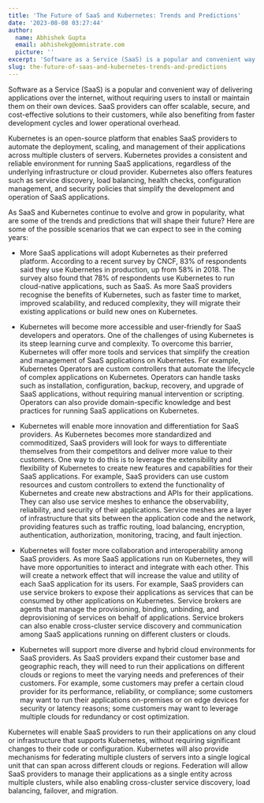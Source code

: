 ```yaml
---
title: 'The Future of SaaS and Kubernetes: Trends and Predictions'
date: '2023-08-08 03:27:44'
author:
  name: Abhishek Gupta
  email: abhishekg@omnistrate.com
  picture: ''
excerpt: 'Software as a Service (SaaS) is a popular and convenient way of delivering applications over the internet, without requiring users to install or maintain them on their own devices.'
slug: the-future-of-saas-and-kubernetes-trends-and-predictions
---
```


Software as a Service (SaaS) is a popular and convenient way of delivering applications over the internet, without requiring users to install or maintain them on their own devices. SaaS providers can offer scalable, secure, and cost-effective solutions to their customers, while also benefiting from faster development cycles and lower operational overhead.

Kubernetes is an open-source platform that enables SaaS providers to automate the deployment, scaling, and management of their applications across multiple clusters of servers. Kubernetes provides a consistent and reliable environment for running SaaS applications, regardless of the underlying infrastructure or cloud provider. Kubernetes also offers features such as service discovery, load balancing, health checks, configuration management, and security policies that simplify the development and operation of SaaS applications.

As SaaS and Kubernetes continue to evolve and grow in popularity, what are some of the trends and predictions that will shape their future? Here are some of the possible scenarios that we can expect to see in the coming years:

- More SaaS applications will adopt Kubernetes as their preferred platform. According to a recent survey by CNCF, 83% of respondents said they use Kubernetes in production, up from 58% in 2018. The survey also found that 78% of respondents use Kubernetes to run cloud-native applications, such as SaaS. As more SaaS providers recognise the benefits of Kubernetes, such as faster time to market, improved scalability, and reduced complexity, they will migrate their existing applications or build new ones on Kubernetes.

- Kubernetes will become more accessible and user-friendly for SaaS developers and operators. One of the challenges of using Kubernetes is its steep learning curve and complexity. To overcome this barrier, Kubernetes will offer more tools and services that simplify the creation and management of SaaS applications on Kubernetes. 
For example, Kubernetes Operators are custom controllers that automate the lifecycle of complex applications on Kubernetes. Operators can handle tasks such as installation, configuration, backup, recovery, and upgrade of SaaS applications, without requiring manual intervention or scripting. Operators can also provide domain-specific knowledge and best practices for running SaaS applications on Kubernetes.


- Kubernetes will enable more innovation and differentiation for SaaS providers. As Kubernetes becomes more standardized and commoditized, SaaS providers will look for ways to differentiate themselves from their competitors and deliver more value to their customers. One way to do this is to leverage the extensibility and flexibility of Kubernetes to create new features and capabilities for their SaaS applications. 
For example, SaaS providers can use custom resources and custom controllers to extend the functionality of Kubernetes and create new abstractions and APIs for their applications. They can also use service meshes to enhance the observability, reliability, and security of their applications. Service meshes are a layer of infrastructure that sits between the application code and the network, providing features such as traffic routing, load balancing, encryption, authentication, authorization, monitoring, tracing, and fault injection.

- Kubernetes will foster more collaboration and interoperability among SaaS providers. As more SaaS applications run on Kubernetes, they will have more opportunities to interact and integrate with each other. This will create a network effect that will increase the value and utility of each SaaS application for its users. 
For example, SaaS providers can use service brokers to expose their applications as services that can be consumed by other applications on Kubernetes. Service brokers are agents that manage the provisioning, binding, unbinding, and deprovisioning of services on behalf of applications. Service brokers can also enable cross-cluster service discovery and communication among SaaS applications running on different clusters or clouds.

- Kubernetes will support more diverse and hybrid cloud environments for SaaS providers. As SaaS providers expand their customer base and geographic reach, they will need to run their applications on different clouds or regions to meet the varying needs and preferences of their customers. For example, some customers may prefer a certain cloud provider for its performance, reliability, or compliance; some customers may want to run their applications on-premises or on edge devices for security or latency reasons; some customers may want to leverage multiple clouds for redundancy or cost optimization. 

Kubernetes will enable SaaS providers to run their applications on any cloud or infrastructure that supports Kubernetes, without requiring significant changes to their code or configuration. Kubernetes will also provide mechanisms for federating multiple clusters of servers into a single logical unit that can span across different clouds or regions. 
Federation will allow SaaS providers to manage their applications as a single entity across multiple clusters, while also enabling cross-cluster service discovery, load balancing, failover, and migration.
